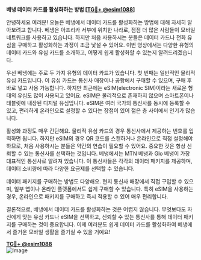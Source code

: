 **베냉 데이터 카드를 활성화하는 방법 [[TG💪+ @esim1088](https://t.me/s/esim1088)]**

안녕하세요 여러분! 오늘은 베냉에서 데이터 카드를 활성화하는 방법에 대해 자세히 알아보려고 합니다. 베냉은 아프리카 서부에 위치한 나라로, 점점 더 많은 사람들이 모바일 네트워크를 사용하고 있습니다. 하지만 처음 사용하시는 분들은 데이터 카드나 전화 유심을 구매하고 활성화하는 과정이 조금 낯설 수 있어요. 이번 영상에서는 다양한 유형의 데이터 카드와 유심 카드를 소개하고, 어떻게 쉽게 활성화할 수 있는지 알려드리겠습니다.

우선 베냉에는 주로 두 가지 유형의 데이터 카드가 있습니다. 첫 번째는 일반적인 물리적 유심 카드입니다. 이 유심 카드는 통신사 매장이나 공항에서 구매할 수 있으며, 구매 후 바로 넣고 사용 가능합니다. 하지만 최근에는 eSIM(electronic SIM)이라는 새로운 형태의 유심도 많이 사용되고 있어요. eSIM은 물리적으로 존재하지 않으며 스마트폰이나 태블릿에 내장된 디지털 유심입니다. eSIM은 여러 국가의 통신사를 동시에 등록할 수 있고, 편리하게 온라인으로 설정할 수 있다는 장점이 있어 젊은 층 사이에서 인기가 많습니다.

활성화 과정도 매우 간단해요. 물리적 유심 카드의 경우 통신사에서 제공하는 번호를 입력하면 됩니다. 하지만 eSIM의 경우 QR 코드를 스캔하거나 온라인으로 직접 설정해야 하므로, 처음 사용하시는 분들은 약간의 연습이 필요할 수 있어요. 중요한 것은 항상 신뢰할 수 있는 통신사를 선택하는 것입니다. 베냉에서는 MTN 베냉과 Glo 베냉이 가장 대표적인 통신사로 알려져 있습니다. 이 통신사들은 각각의 데이터 패키지를 제공하며, 데이터 소비량에 따라 다양한 요금제를 선택할 수 있습니다.

데이터 패키지를 구매하는 방법도 다양해요. 현지 통신사 매장에서 직접 구입할 수 있으며, 일부 앱이나 온라인 플랫폼에서도 쉽게 구매할 수 있습니다. 특히 eSIM을 사용하는 경우, 온라인으로 패키지를 구매하고 즉시 적용할 수 있어 매우 편리합니다.

결론적으로, 베냉에서 데이터 카드를 활성화하는 것은 어렵지 않습니다. 무엇보다도 자신에게 맞는 유심 카드나 eSIM을 선택하고, 신뢰할 수 있는 통신사를 통해 데이터 패키지를 구매하는 것이 중요합니다. 이제 여러분도 쉽게 데이터 카드를 활성화하여 베냉에서 즐거운 모바일 생활을 즐기실 수 있을 거예요!

**[TG💪+ @esim1088](https://t.me/s/esim1088)**  
![Image](https://i.postimg.cc/Y0z9fWf4/image.png)
